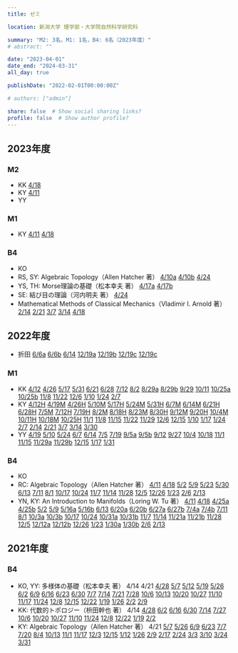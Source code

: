 ```yaml
---
title: ゼミ

location: 新潟大学 理学部・大学院自然科学研究科

summary: "M2: 3名，M1: 1名，B4: 6名（2023年度）"
# abstract: ""

date: "2023-04-01"
date_end: "2024-03-31"
all_day: true

publishDate: "2022-02-01T00:00:00Z"

# authors: ["admin"]

share: false  # Show social sharing links?
profile: false  # Show author profile?
---
```

## 2023年度

### M2
- KK
	[4/18](https://youtu.be/dH6ZNh0tB00)
- KY
	[4/11](https://youtu.be/_zm-zHka1iw)
- YY

### M1
- KY
	[4/11](https://youtu.be/uYyZkOuBykc)
	[4/18](https://youtu.be/f_0wHjgKFmM)

### B4
- KO
- RS, SY: Algebraic Topology（Allen Hatcher 著）
	[4/10a](https://youtu.be/TpH7QtV-Css)
	[4/10b](https://youtu.be/3BIzfBtCuVo)
	[4/24](https://youtu.be/smacQjU34tA)
- YS, TH: Morse理論の基礎（松本幸夫 著）
	[4/17a](https://youtu.be/MfC_B9R7YVI)
	[4/17b](https://youtu.be/3zSVTCdqAO8)
- SE: 結び目の理論（河内明夫 著）
	[4/24](https://youtu.be/UsFbK8EsY0M)
- Mathematical Methods of Classical Mechanics（Vladimir I. Arnold 著）
	[2/14](https://youtu.be/gvKVgNMdbPw)
	[2/21](https://youtu.be/y1AVovIZnQI)
	[3/7](https://youtu.be/siTLbT1zYQ4)
	[3/14](https://youtu.be/K1EFxN0QXts)
	[4/18](https://youtu.be/0rQ4Pd7xdW8)

## 2022年度

- 折田
	[6/6a](https://youtu.be/Aj0m83gpPgo)
	[6/6b](https://youtu.be/Cwtx5oB6Yvc)
	[6/14](https://youtu.be/zMXAifQ49kM)
	[12/19a](https://youtu.be/vPulEO06y6c)
	[12/19b](https://youtu.be/oSZBBPDVa08)
	[12/19c](https://youtu.be/jrKfXx9wPxk)
	[12/19c](https://youtu.be/jrKfXx9wPxk)

### M1
- KK
	[4/12](https://youtu.be/NftPHvxnO0U)
	[4/26](https://youtu.be/et28g5RvbQA)
	[5/17](https://youtu.be/3yq6D9X3Qj8)
	[5/31](https://youtu.be/3s2lMorVtJg)
	[6/21](https://youtu.be/DFpuv9D3kfk)
	[6/28](https://youtu.be/RqdwWc_X8QE)
	[7/12](https://youtu.be/V9a40Yyza5Y)
	[8/2](https://youtu.be/J9qtIEjShtw)
	[8/29a](https://youtu.be/gnx5VThpGoA)
	[8/29b](https://youtu.be/o2Ec3M_JLUg)
	[9/29](https://youtu.be/F7r-YvjTtMo)
	[10/11](https://youtu.be/7sA2rVVei4c)
	[10/25a](https://youtu.be/xX_yzZPN1Vo)
	[10/25b](https://youtu.be/OfHmUbUaUhk)
	[11/8](https://youtu.be/EKhQAYIGtDI)
	[11/22](https://youtu.be/WJS4V7i66ns)
	[12/6](https://youtu.be/t8_d73mGD3I)
	[1/10](https://youtu.be/gbLgi1m0PUo)
	[1/24](https://youtu.be/SdkWo--E4v4)
	[2/7](https://youtu.be/V4XE5_kKw7o)
- KY
	[4/12H](https://youtu.be/L5StMVywf38)
	[4/19M](https://youtu.be/SyJMf3kYgow)
	[4/26H](https://youtu.be/Sf1-wgkPEfc)
	[5/10M](https://youtu.be/EB9_aXNHMFA)
	[5/17H](https://youtu.be/fKbImI16msM)
	[5/24M](https://youtu.be/iTpCnfSfQBU)
	[5/31H](https://youtu.be/OFmuc4WWR-8)
	[6/7M](https://youtu.be/TFbBbgTx_kk)
	[6/14M](https://youtu.be/gngRxC1JNp4)
	[6/21H](https://youtu.be/Ep0B15JVUaw)
	[6/28H](https://youtu.be/w2yLY2bEd_Q)
	[7/5M](https://youtu.be/v1W2YE8dQII)
	[7/12H](https://youtu.be/PnTTQUz18ts)
	[7/19H](https://youtu.be/lDVjdE61-5g)
	[8/2M](https://youtu.be/3CQe0lDr-Sg)
	[8/18H](https://youtu.be/6L3rWl4xs1s)
	[8/23M](https://youtu.be/p3gQjsgVwFY)
	[8/30H](https://youtu.be/SpmCzXKLNto)
	[9/12M](https://youtu.be/05ueZh9ajL0)
	[9/20H](https://youtu.be/xii8JopN2vs)
	[10/4M](https://youtu.be/yKrTFFDKJY0)
	[10/11H](https://youtu.be/NgusNQ-8TV8)
	[10/18M](https://youtu.be/2i08KOy1IAw)
	[10/25H](https://youtu.be/UW-UM60XWI0)
	[11/1](https://youtu.be/EOeWGHK4zy8)
	[11/8](https://youtu.be/nSNL5qGGrHk)
	[11/15](https://youtu.be/MjdD7MST8OY)
	[11/22](https://youtu.be/49lXPOxgf78)
	[11/29](https://youtu.be/sp9n-5dfMbc)
	[12/6](https://youtu.be/gOcAkfsPChk)
	[12/15](https://youtu.be/U0PKBKABgtk)
	[1/10](https://youtu.be/GS5KsMnuyV0)
	[1/17](https://youtu.be/mWmupoVKZ6M)
	[1/24](https://youtu.be/XRte8MyNjNg)
	[2/7](https://youtu.be/KyK-8_Vvccw)
	[2/14](https://youtu.be/PXSl-iA-71A)
	[2/21](https://youtu.be/LoFcR5-9pgw)
	[3/7](https://youtu.be/6CKYOnq_OAo)
	[3/14](https://youtu.be/qIpJhRFe-Bg)
	[3/30](https://youtu.be/8kTzjW1MlqI)
- YY
	[4/19](https://youtu.be/vFfSOraSgzM)
	[5/10](https://youtu.be/A1Xet7jRM_g)
	[5/24](https://youtu.be/Ft7FaWuVXAI)
	[6/7](https://youtu.be/xoc7U9KsDq0)
	[6/14](https://youtu.be/Fy9WL5xSGI0)
	[7/5](https://youtu.be/FRvzXtzsfvo)
	[7/19](https://youtu.be/HdYZiV5X5N0)
	[9/5a](https://youtu.be/Hdv_44nRIlU)
	[9/5b](https://youtu.be/D6kixPHCbvQ)
	[9/12](https://youtu.be/bJkyLfpJsfI)
	[9/27](https://youtu.be/tv-DOQpW2yM)
	[10/4](https://youtu.be/2yVwZexP-Gk)
	[10/18](https://youtu.be/Gw_-prb6NnI)
	[11/1](https://youtu.be/rV1TaOGoJkE)
	[11/15](https://youtu.be/rVMTOz2Llk4)
	[11/29a](https://youtu.be/ebVfwtGBuGE)
	[11/29b](https://youtu.be/c81bZcaBoHI)
	[12/15](https://youtu.be/i1KeJZl1eIQ)
	[1/17](https://youtu.be/ip6grvY8Uhw)
	[1/31](https://youtu.be/Af2eV8IVqA4)

### B4
- KO
- RC: Algebraic Topology（Allen Hatcher 著）
	[4/11](https://youtu.be/PARFjvoAgho)
	[4/18](https://youtu.be/XNVB7oe6Fro)
	[5/2](https://youtu.be/f1O6nxcMOos)
	[5/9](https://youtu.be/IsA6Srcp0Fs)
	[5/23](https://youtu.be/_W8bXdq4ifc)
	[5/30](https://youtu.be/9U_SRH26-30)
	[6/13](https://youtu.be/5vF1pUSr3ug)
	[7/11](https://youtu.be/Ybw1GGGTl04)
	[8/1](https://youtu.be/0aeZNhFQLts)
	[10/17](https://youtu.be/xPxDT4tsQgs)
	[10/24](https://youtu.be/Dn25kcnggmk)
	[11/7](https://youtu.be/A2ldpsEJFTs)
	[11/14](https://youtu.be/_4AbUEGQsRU)
	[11/28](https://youtu.be/Oo1w1QYuJSk)
	[12/5](https://youtu.be/QgA_PA6UFyc)
	[12/26](https://youtu.be/Mrwey4-qKe8)
	[1/23](https://youtu.be/NCe6MPFcfUI)
	[2/6](https://youtu.be/BzwEZAWe14U)
	[2/13](https://youtu.be/S7a63Q5X-fY)
- YN, KY: An Introduction to Manifolds（Loring W. Tu 著）
	[4/11](https://youtu.be/16GjdmD549I)
	[4/18](https://youtu.be/C_sTGTZola8)
	[4/25a](https://youtu.be/HVD-WmZN2kk)
	[4/25b](https://youtu.be/RE9ItJHpk6I)
	[5/2](https://youtu.be/3a4y3qv5ccA)
	[5/9](https://youtu.be/4g9QAHjOr9M)
	[5/16a](https://youtu.be/WUy2bWQz2eE)
	[5/16b](https://youtu.be/GhZUGdMkm3Y)
	[6/13](https://youtu.be/c4IjCA9U2K0)
	[6/20a](https://youtu.be/aN6iRPW0lVE)
	[6/20b](https://youtu.be/sxiZKGR2Llw)
	[6/27a](https://youtu.be/-UJsydr_GcE)
	[6/27b](https://youtu.be/HL0DFlIAyjM)
	[7/4a](https://youtu.be/XzbR6IqKBtE)
	[7/4b](https://youtu.be/HL0DFlIAyjM)
	[7/11](https://youtu.be/rAuS7VA7O-g)
	[8/1](https://youtu.be/JokIQ28wKso)
	[10/3a](https://youtu.be/CXW0fqyIzpU)
	[10/3b](https://youtu.be/9DoRrUuwQ8o)
	[10/17](https://youtu.be/geQ6YlRQKRY)
	[10/24](https://youtu.be/S4Oh4KCfrFg)
	[10/31a](https://youtu.be/8wF-n19T8Rs)
	[10/31b](https://youtu.be/JuiwQzbDeZg)
	[11/7](https://youtu.be/JGo2u0QbmV0)
	[11/14](https://youtu.be/PfwgCphjOno)
	[11/21a](https://youtu.be/3Yo56PtmF6E)
	[11/21b](https://youtu.be/RkFCwZZl0iY)
	[11/28](https://youtu.be/XMVrkPw62_A)
	[12/5](https://youtu.be/4MuvkADvgDM)
	[12/12a](https://youtu.be/x07FfRhczdQ)
	[12/12b](https://youtu.be/sVDvJvlJdhQ)
	[12/26](https://youtu.be/icl9Kr64b9I)
	[1/23](https://youtu.be/75-3bqglnoo)
	[1/30a](https://youtu.be/n7yYPv1_hn4)
	[1/30b](https://youtu.be/z_5Yx7CnEcE)
	[2/6](https://youtu.be/I3tsGjQKYSQ)
	[2/13](https://youtu.be/_uPFLdPSDUs)

## 2021年度

### B4
- KO, YY: 多様体の基礎（松本幸夫 著）
	4/14
	4/21
	[4/28](https://youtu.be/QUtstuKEgfo)
	[5/7](https://youtu.be/aardPHgHQU4)
	[5/12](https://youtu.be/gobJBTay9-A)
	[5/19](https://youtu.be/9O57KCUr6DU)
	[5/26](https://youtu.be/yo4ZCRtfR_o)
	[6/2](https://youtu.be/pXHWNFeJ8r8)
	[6/9](https://youtu.be/0klbLJCOUyQ)
	[6/16](https://youtu.be/ZvdP9MS-j_Q)
	[6/23](https://youtu.be/00lJH214Fb8)
	[6/30](https://youtu.be/oIOtSDRHhL0)
	[7/7](https://youtu.be/a3mFAoOhXtE)
	[7/14](https://youtu.be/XKQNFrSWSkU)
	[7/21](https://youtu.be/_cpmt8IpTvE)
	[7/28](https://youtu.be/M7ck_Oggd18)
	[10/6](https://youtu.be/0IXAAej7Rao)
	[10/13](https://youtu.be/g9h_R2ArGbg)
	[10/20](https://youtu.be/ij7OKKT8eQE)
	[10/27](https://youtu.be/zLRPPR3hxe4)
	[11/10](https://youtu.be/L0NU596pjMw)
	[11/17](https://youtu.be/99TA4gVHeoU)
	[11/24](https://youtu.be/KgZ2ielnwsU)
	[12/8](https://youtu.be/pUiSP1sjpPY)
	[12/15](https://youtu.be/awRF3OBWktE)
	[12/22](https://youtu.be/AhHQzDHaxXM)
	[1/19](https://youtu.be/UhbwaEr2Fg4)
	[1/26](https://youtu.be/X5y0iplWGZE)
	[2/2](https://youtu.be/nIGyFijYObE)
	[2/9](https://youtu.be/Qom1QSfzdYM)
- KK: 代数的トポロジー（枡田幹也 著）
	4/14
	[4/28](https://youtu.be/x3q5wr7FwaM)
	[6/2](https://youtu.be/qd5hjUT1lcE)
	[6/16](https://youtu.be/qqTr8rhOXqE)
	[6/30](https://youtu.be/6bFq-CZDGU0)
	[7/14](https://youtu.be/CBEZd8fUeuk)
	[7/27](https://youtu.be/wba8YgmXLvA)
	[10/6](https://youtu.be/fL-2X3Qvzf4)
	[10/20](https://youtu.be/h9X-voPg3Gc)
	[10/27](https://youtu.be/LUUqsvM355o)
	[11/10](https://youtu.be/x1CQXE8gGgo)
	[11/24](https://youtu.be/47cikDlgaZs)
	[12/8](https://youtu.be/cddMxlnDjVU)
	[12/22](https://youtu.be/kbc1YjrTzpc)
	[1/19](https://youtu.be/PXwrUqAoztg)
	[2/2](https://youtu.be/74mhXUWtBNs)
- KY: Algebraic Topology（Allen Hatcher 著）
	4/21
	[5/7](https://youtu.be/XV8rfGFiT8A)
	[5/26](https://youtu.be/VtBF3tr2XEA)
	[6/9](https://youtu.be/r9OkCqmR9pE)
	[6/23](https://youtu.be/NpHIOxVIsY8)
	[7/7](https://youtu.be/AfBHxhAyBq8)
	[7/20](https://youtu.be/RMsZUbo3wNs)
	[8/4](https://youtu.be/xOABAcecoBY)
	[10/13](https://youtu.be/vJ8DhObZNPY)
	[11/1](https://youtu.be/G05MwQhyXPc)
	[11/17](https://youtu.be/UOAcnxW6zsw)
	[12/3](https://youtu.be/-UxfXScWKRc)
	[12/15](https://youtu.be/7eobqmezVmA)
	[1/12](https://youtu.be/tpgW0mCrQMA)
	[1/26](https://youtu.be/d8Zb6QRLMQI)
	[2/9](https://youtu.be/qkc38IgT-ZI)
	[2/17](https://youtu.be/K7ZHODKE9OI)
	[2/24](https://youtu.be/8TXebThjR5U)
	[3/3](https://youtu.be/0FAU32YkdHg)
	[3/10](https://youtu.be/y-qssci91pk)
	[3/24](https://youtu.be/jUc1b-HWGn8)
	[3/31](https://youtu.be/53-3m6_BYxE)

